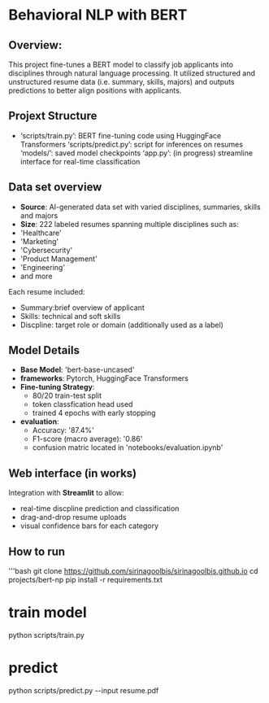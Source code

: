 # Behavioral NLP with BERT

## Overview:
This project fine-tunes a BERT model to classify job applicants into disciplines through natural language processing. It utilized structured and unstructured resume data (i.e. summary, skills, majors) and outputs predictions to better align positions with applicants.

## Projext Structure
- ‘scripts/train.py’: BERT fine-tuning code using HuggingFace Transformers
‘scripts/predict.py’: script for inferences on resumes
‘models/’: saved model checkpoints
‘app.py’: (in progress) streamline interface for real-time classification

## Data set overview
- **Source**: AI-generated data set with varied disciplines, summaries, skills and majors
- **Size**: 222 labeled resumes spanning multiple disciplines such as:
- 'Healthcare'
- 'Marketing'
- 'Cybersecurity'
- 'Product Management'
- 'Engineering'
- and more

Each resume included:
- Summary:brief overview of applicant
- Skills: technical and soft skills
- Discpline: target role or domain (additionally used as a label)

## Model Details
- **Base Model**: 'bert-base-uncased'
- **frameworks**: Pytorch, HuggingFace Transformers
- **Fine-tuning Strategy**:
    - 80/20 train-test split
    - token classfication head used
    - trained 4 epochs with early stopping
- **evaluation**:
    - Accuracy: '87.4%'
    - F1-score (macro average): '0.86'
    - confusion matric located in 'notebooks/evaluation.ipynb'
 
## Web interface (in works)

Integration with **Streamlit** to allow:
- real-time discpline prediction and classification
- drag-and-drop resume uploads
- visual confidence bars for each category

## How to run 
'''bash
git clone https://github.com/sirinagoolbis/sirinagoolbis.github.io
cd projects/bert-np
pip install -r requirements.txt

# train model
python scripts/train.py

# predict
python scripts/predict.py --input resume.pdf
